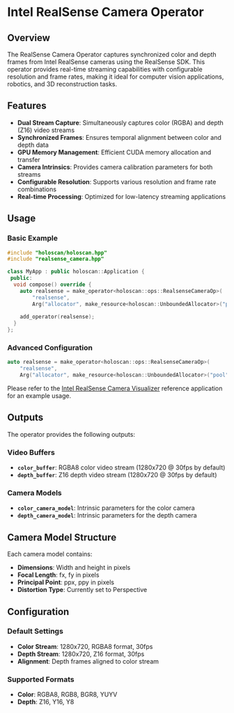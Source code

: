 # Intel RealSense Camera Operator

## Overview

The RealSense Camera Operator captures synchronized color and depth frames from Intel RealSense cameras using the RealSense SDK. This operator provides real-time streaming capabilities with configurable resolution and frame rates, making it ideal for computer vision applications, robotics, and 3D reconstruction tasks.

## Features

- **Dual Stream Capture**: Simultaneously captures color (RGBA) and depth (Z16) video streams
- **Synchronized Frames**: Ensures temporal alignment between color and depth data
- **GPU Memory Management**: Efficient CUDA memory allocation and transfer
- **Camera Intrinsics**: Provides camera calibration parameters for both streams
- **Configurable Resolution**: Supports various resolution and frame rate combinations
- **Real-time Processing**: Optimized for low-latency streaming applications

## Usage

### Basic Example

```cpp
#include "holoscan/holoscan.hpp"
#include "realsense_camera.hpp"

class MyApp : public holoscan::Application {
 public:
  void compose() override {
    auto realsense = make_operator<holoscan::ops::RealsenseCameraOp>(
        "realsense",
        Arg("allocator", make_resource<holoscan::UnboundedAllocator>("pool")));
    
    add_operator(realsense);
  }
};
```

### Advanced Configuration

```cpp
auto realsense = make_operator<holoscan::ops::RealsenseCameraOp>(
    "realsense",
    Arg("allocator", make_resource<holoscan::UnboundedAllocator>("pool")));
```

Please refer to the [Intel RealSense Camera Visualizer](../../applications/realsense_visualizer/cpp/realsense_visualizer.cpp) reference application for an example usage.

## Outputs

The operator provides the following outputs:

### Video Buffers

- **`color_buffer`**: RGBA8 color video stream (1280x720 @ 30fps by default)
- **`depth_buffer`**: Z16 depth video stream (1280x720 @ 30fps by default)

### Camera Models

- **`color_camera_model`**: Intrinsic parameters for the color camera
- **`depth_camera_model`**: Intrinsic parameters for the depth camera

## Camera Model Structure

Each camera model contains:

- **Dimensions**: Width and height in pixels
- **Focal Length**: fx, fy in pixels
- **Principal Point**: ppx, ppy in pixels
- **Distortion Type**: Currently set to Perspective

## Configuration

### Default Settings

- **Color Stream**: 1280x720, RGBA8 format, 30fps
- **Depth Stream**: 1280x720, Z16 format, 30fps
- **Alignment**: Depth frames aligned to color stream

### Supported Formats

- **Color**: RGBA8, RGB8, BGR8, YUYV
- **Depth**: Z16, Y16, Y8
